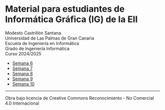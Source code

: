 # Material para estudiantes de Informática Gráfica (IG) de la EII

Modesto Castrillón Santana  
Universidad de Las Palmas de Gran Canaria  
Escuela de Ingeniería en Informática  
Grado de Ingeniería Informática  
Curso 2024/2025



- [Semana 6](S6/README.md)
- [Semana 7](S7/README.md)
- [Semana 8](S8/README.md)
- [Semana 9](S9/README.md)
- [Semana 10](S10/README.md)
<!-- - [Semana 11](S11/README.md)  -->
<!-- - [Semana 12](S12/README.md) -->

***
Obra bajo licencia de Creative Commons Reconocimiento - No Comercial 4.0 Internacional
